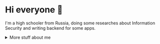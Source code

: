 # Hi everyone :wave:

I'm a high schooler from Russia, doing some researches about Information Security and writing backend for some apps.


<details>
<summary>
  More stuff about me
</summary>

## Quick overview


#### GitHub stats 
<a href="https://github.com/anuraghazra/github-readme-stats">
  <img align="center" src="https://stats.justmarfix.ru/?username=justmarfix&show_icons=true&line_height=27&include_all_commits=false&theme=radical" alt="My github stats" />
</a>  


### What I do

I'm a backend developer and InfoSec specialist.

Right now I'm studying for my high school diploma, after that I'm going to study for a degree in Information Security at [HSE](https://www.hse.ru/en/).

## My skills 📜

### Application Development

- Python
- C#

### Languages 🌐

| Language      | Proficiency                                                               |
| ------------- | ------------------------------------------------------------------------- |
| Russian       | C2 (Native language)                                                      |
| English       | B2                                                                        |

## What I'm currently learning 📚

Math, InfoSec, cryptography, DevOps stuff.

</details>
